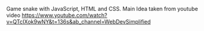 Game snake with JavaScript, HTML and CSS.
Main Idea taken from youtube video https://www.youtube.com/watch?v=QTcIXok9wNY&t=136s&ab_channel=WebDevSimplified
